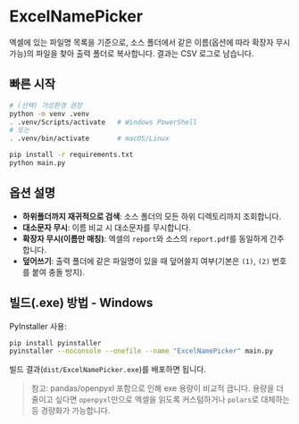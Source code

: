 
# ExcelNamePicker

엑셀에 있는 파일명 목록을 기준으로, 소스 폴더에서 같은 이름(옵션에 따라 확장자 무시 가능)의 파일을 찾아 출력 폴더로 복사합니다. 결과는 CSV 로그로 남습니다.

## 빠른 시작

```bash
# (선택) 가상환경 권장
python -m venv .venv
. .venv/Scripts/activate   # Windows PowerShell
# 또는
. .venv/bin/activate       # macOS/Linux

pip install -r requirements.txt
python main.py
```

## 옵션 설명
- **하위폴더까지 재귀적으로 검색**: 소스 폴더의 모든 하위 디렉토리까지 조회합니다.
- **대소문자 무시**: 이름 비교 시 대소문자를 무시합니다.
- **확장자 무시(이름만 매칭)**: 엑셀의 `report`와 소스의 `report.pdf`를 동일하게 간주합니다.
- **덮어쓰기**: 출력 폴더에 같은 파일명이 있을 때 덮어쓸지 여부(기본은 `(1)`, `(2)` 번호를 붙여 충돌 방지).

## 빌드(.exe) 방법 - Windows
PyInstaller 사용:

```bash
pip install pyinstaller
pyinstaller --noconsole --onefile --name "ExcelNamePicker" main.py
```

빌드 결과(`dist/ExcelNamePicker.exe`)를 배포하면 됩니다.

> 참고: pandas/openpyxl 포함으로 인해 exe 용량이 비교적 큽니다. 용량을 더 줄이고 싶다면 `openpyxl`만으로 엑셀을 읽도록 커스텀하거나 `polars`로 대체하는 등 경량화가 가능합니다.
